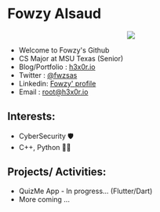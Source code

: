 # Fowzy Alsaud
<p align="center">
<img src="https://c.tenor.com/uZv4t9KXvCMAAAAC/rainbow-cat-rainbow.gif"></p>

-   Welcome to Fowzy's Github
-   CS Major at MSU Texas (Senior)
-   Blog/Portfolio  : <a href="https://h3x0r.io">h3x0r.io</a>
-   Twitter :    <a href="https://twitter.com/fwzsas">@fwzsas</a>
-   Linkedin:   <a href="https://www.linkedin.com/in/fowzys/">Fowzy' profile</a>
-   Email   :   root@h3x0r.io
## Interests:
-   CyberSecurity 🛡️
-   C++, Python   👨‍💻
## Projects/ Activities:
-   QuizMe App - In progress... (Flutter/Dart)
-   More coming ... 
